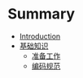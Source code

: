 # Summary

* [Introduction](README.md)
* [基础知识](basic-knowledge/README.md)
  * [准备工作](assets/basic-knowledge/prepare.md)
  * [编码规范](assets/basic-knowledge/coding-specification.md)

